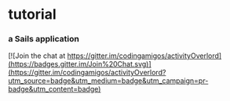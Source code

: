 # tutorial
### a Sails application

[![Join the chat at https://gitter.im/codingamigos/activityOverlord](https://badges.gitter.im/Join%20Chat.svg)](https://gitter.im/codingamigos/activityOverlord?utm_source=badge&utm_medium=badge&utm_campaign=pr-badge&utm_content=badge)